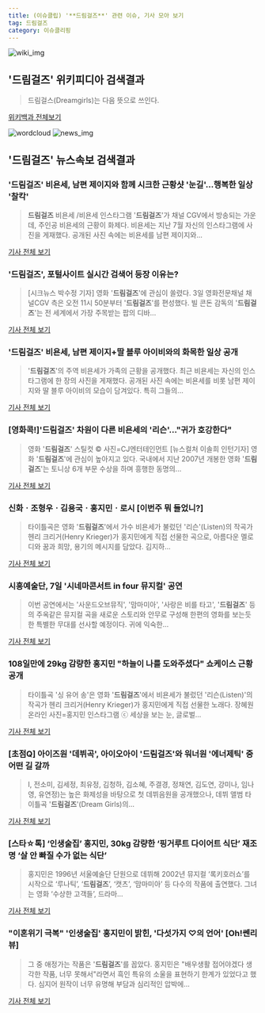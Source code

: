 ```yaml
---
title: (이슈클립) '**드림걸즈**' 관련 이슈, 기사 모아 보기
tag: 드림걸즈
category: 이슈클리핑
---
```

![wiki_img](https://user-images.githubusercontent.com/42597476/44503234-41136a80-a6d0-11e8-9071-6fc6418eafe4.png)
## **'**드림걸즈**'** 위키피디아 검색결과
>드림걸스(Dreamgirls)는 다음 뜻으로 쓰인다.

<a href="https://ko.wikipedia.org/wiki/드림걸즈" target="_blank">위키백과 전체보기</a>

![wordcloud](https://s3.ap-northeast-2.amazonaws.com/lyrics101-wordcloud/2018-09-03-1535951889.png)
![news_img](https://user-images.githubusercontent.com/42597476/44507050-1206f400-a6e4-11e8-8d98-7ffbfebb353f.png)
## **'**드림걸즈**'** 뉴스속보 검색결과
### '**드림걸즈**' 비욘세, 남편 제이지와 함께 시크한 근황샷 '눈길'…행복한 일상 '찰칵'

>**드림걸즈** 비욘세 /비욘세 인스타그램  '**드림걸즈**'가 채널 CGV에서 방송되는 가운데, 주인공 비욘세의 근황이 화제다. 비욘세는 지난 7월 자신의 인스타그램에 사진을 게재했다. 공개된 사진 속에는 비욘세를 남편 제이지와...

<a href="http://www.kyeongin.com/main/view.php?key=20180903001409388" target="_blank">기사 전체 보기</a>

### '**드림걸즈**', 포털사이트 실시간 검색어 등장 이유는?

>[시크뉴스 박수정 기자] 영화 '**드림걸즈**'에 관심이 쏠렸다. 3일 영화전문채널 채널CGV 측은 오전 11시 50분부터 '**드림걸즈**'를 편성했다. 빌 콘돈 감독의 '**드림걸즈**'는 전 세계에서 가장 주목받는 팝의 디바...

<a href="http://chicnews.mk.co.kr/article.php?aid=1535949990209667011" target="_blank">기사 전체 보기</a>

### '**드림걸즈**' 비욘세, 남편 제이지+딸 블루 아이비와의 화목한 일상 공개

>'**드림걸즈**'의 주역 비욘세가 가족의 근황을 공개했다. 최근 비욘세는 자신의 인스타그램에 한 장의 사진을 게재했다. 공개된 사진 속에는 비욘세를 비롯 남편 제이지와 딸 블루 아이비의 모습이 담겨있다. 특히 그들의...

<a href="http://www.topstarnews.net/news/articleView.html?idxno=475591" target="_blank">기사 전체 보기</a>

### [영화콕!]'**드림걸즈**' 차원이 다른 비욘세의 '리슨'…"귀가 호강한다"

>영화 '**드림걸즈**' 스틸컷     © 사진=CJ엔터테인먼트 [뉴스컬처 이솔희 인턴기자] 영화 '**드림걸즈**'에 관심이 높아지고 있다. 국내에서 지난 2007년 개봉한 영화 '**드림걸즈**'는 토니상 6개 부문 수상을 하며 흥행한 동명의...

<a href="http://www.newsculture.tv/sub_read.html?uid=140170&section=sc155" target="_blank">기사 전체 보기</a>

### 신화ㆍ조형우ㆍ김용국ㆍ홍지민ㆍ로시 [이번주 뭐 들었니?]

>타이틀곡은 영화 '**드림걸즈**'에서 가수 비욘세가 불렀던 '리슨'(Listen)의 작곡가 헨리 크리거(Henry Krieger)가 홍지민에게 직접 선물한 곡으로, 아름다운 멜로디와 꿈과 희망, 용기의 메시지를 담았다. 김지하...

<a href="http://tvdaily.asiae.co.kr/read.php3?aid=15358775471391109010" target="_blank">기사 전체 보기</a>

### 시흥예술단, 7일 '시네마콘서트 in four 뮤지컬' 공연

>이번 공연에서는 '사운드오브뮤직', '맘마미아', '사랑은 비를 타고', '**드림걸즈**' 등의 주옥같은 뮤지컬 곡을 새로운 스토리와 안무로 구성해 한편의 영화를 보는듯한 특별한 무대를 선사할 예정이다. 귀에 익숙한...

<a href="http://www.newsworks.co.kr/news/articleView.html?idxno=212171" target="_blank">기사 전체 보기</a>

### 108일만에 29kg 감량한 홍지민 "하늘이 나를 도와주셨다" 쇼케이스 근황 공개

>타이틀곡 '싱 유어 송'은 영화 '**드림걸즈**'에서 비욘세가 불렀던 '리슨(Listen)'의 작곡가 헨리 크리거(Henry Krieger)가 홍지민에게 직접 선물한 노래다. 장혜원 온라인 사진=홍지민 인스타그램 ⓒ 세상을 보는 눈, 글로벌...

<a href="http://www.segye.com/content/html/2018/09/01/20180901000934.html?OutUrl=naver" target="_blank">기사 전체 보기</a>

### [초점Q] 아이즈원 '데뷔곡', 아이오아이 '**드림걸즈**'와 워너원 '에너제틱' 중 어떤 길 갈까

>I, 전소미, 김세정, 최유정, 김청하, 김소혜, 주결경, 정채연, 김도연, 강미나, 임나영, 유연정)는 높은 화제성을 바탕으로 첫 데뷔음원을 공개했으나, 데뷔 앨범 타이틀곡 '**드림걸즈**'(Dream Girls)의...

<a href="http://www.sportsq.co.kr/news/articleView.html?idxno=301018" target="_blank">기사 전체 보기</a>

### [스타☆톡] ‘인생술집’ 홍지민, 30kg 감량한 ‘핑거루트 다이어트 식단’ 재조명 ‘살 안 빠질 수가 없는 식단’

>홍지민은 1996년 서울예술단 단원으로 데뷔해 2002년 뮤지컬 ‘록키호러쇼’를 시작으로 ‘루나틱’, ‘**드림걸즈**’, ‘캣츠’, ‘맘마미아’ 등 다수의 작품에 출연했다. 그녀는 영화 ‘수상한 고객들’, 드라마...

<a href="http://famtimes.co.kr/news/view/56263" target="_blank">기사 전체 보기</a>

### "이혼위기 극복" '인생술집' 홍지민이 밝힌, '다섯가지 ♡의 언어' [Oh!쎈리뷰]

>그 중 애정가는 작품은 '**드림걸즈**'를 꼽았다. 홍지민은 "배우생활 접어야겠다 생각한 작품, 너무 못해서"라면서 흑인 특유의 소울을 표현하기 한계가 있었다고 했다. 심지어 원작이 너무 유명해 부담과 심리적인 압박에...

<a href="http://www.osen.co.kr/article/G1110978933" target="_blank">기사 전체 보기</a>


